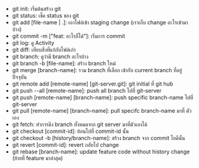 - git init: เริ่มต้นสร้าง git
- git status: เช็ค status ของ git
- git add [file-name | .]: เอาไฟล์เข้า staging change (เราเก็บ change อะไรเข้ามาบ้าง)
- git commit -m ["feat: อะไรก็ได้"]: เริ่มการ commit
- git log: ดู Activity
- git diff: เทียบสิ่งที่แก้กับไฟล์เก่า
- git branch: ดูว่ามี branch อะไรบ้าง
- git branch -b [file-name]: สร้าง branch ใหม่
- git merge [branch-name]: รวม branch ที่เลือก เข้ากับ current branch ที่อยู่ปัจจุบัน
- git remote add [remote-name] [git-server.git]: git initial ที่ git hub
- git push --all [remote-name]: push all branch ไปที่ git-server
- git push [remote-name] [branch-name]: push specific branch-name ไปที่ git-server
- git pull [remote-name] [branch-name]: pull specifc branch-name มาที่ ตัวเอง
- git fetch: ทำการดึง branch ทั้งหมดจาก git server มาที่ตัวเองได้
- git checkout [commit-id]: ย้อนไปที่ commit-id นั้น
- git checkout -b [history/branch-name]: สร้าง branch จาก commit ไอดีนั้น
- git revert [commit-id]: revert กลับไป change
- git rebase [branch-name]: update feature code without history change (ย้ายที่ feature มาล่าสุด)
